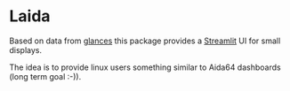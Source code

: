 # Laida

Based on data from [glances](https://github.com/nicolargo/glances?tab=readme-ov-file) this package provides a [Streamlit](https://streamlit.io/) UI for small displays.

The idea is to provide linux users something similar to Aida64 dashboards (long term goal :-)).
